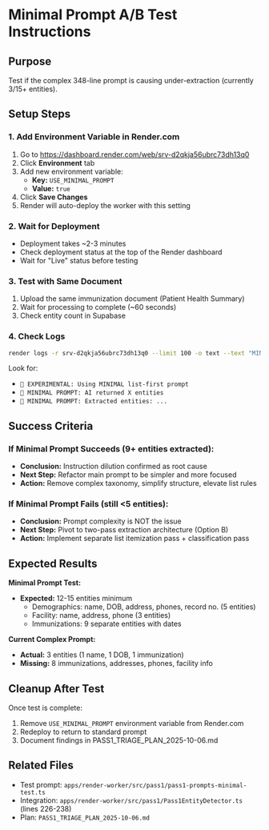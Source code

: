 # Minimal Prompt A/B Test Instructions

## Purpose
Test if the complex 348-line prompt is causing under-extraction (currently 3/15+ entities).

## Setup Steps

### 1. Add Environment Variable in Render.com

1. Go to https://dashboard.render.com/web/srv-d2qkja56ubrc73dh13q0
2. Click **Environment** tab
3. Add new environment variable:
   - **Key:** `USE_MINIMAL_PROMPT`
   - **Value:** `true`
4. Click **Save Changes**
5. Render will auto-deploy the worker with this setting

### 2. Wait for Deployment

- Deployment takes ~2-3 minutes
- Check deployment status at the top of the Render dashboard
- Wait for "Live" status before testing

### 3. Test with Same Document

1. Upload the same immunization document (Patient Health Summary)
2. Wait for processing to complete (~60 seconds)
3. Check entity count in Supabase

### 4. Check Logs

```bash
render logs -r srv-d2qkja56ubrc73dh13q0 --limit 100 -o text --text "MINIMAL PROMPT"
```

Look for:
- `🧪 EXPERIMENTAL: Using MINIMAL list-first prompt`
- `🧪 MINIMAL PROMPT: AI returned X entities`
- `🧪 MINIMAL PROMPT: Extracted entities: ...`

## Success Criteria

### If Minimal Prompt Succeeds (9+ entities extracted):
- **Conclusion:** Instruction dilution confirmed as root cause
- **Next Step:** Refactor main prompt to be simpler and more focused
- **Action:** Remove complex taxonomy, simplify structure, elevate list rules

### If Minimal Prompt Fails (still <5 entities):
- **Conclusion:** Prompt complexity is NOT the issue
- **Next Step:** Pivot to two-pass extraction architecture (Option B)
- **Action:** Implement separate list itemization pass + classification pass

## Expected Results

**Minimal Prompt Test:**
- **Expected:** 12-15 entities minimum
  - Demographics: name, DOB, address, phones, record no. (5 entities)
  - Facility: name, address, phone (3 entities)
  - Immunizations: 9 separate entities with dates

**Current Complex Prompt:**
- **Actual:** 3 entities (1 name, 1 DOB, 1 immunization)
- **Missing:** 8 immunizations, addresses, phones, facility info

## Cleanup After Test

Once test is complete:
1. Remove `USE_MINIMAL_PROMPT` environment variable from Render.com
2. Redeploy to return to standard prompt
3. Document findings in PASS1_TRIAGE_PLAN_2025-10-06.md

## Related Files

- Test prompt: `apps/render-worker/src/pass1/pass1-prompts-minimal-test.ts`
- Integration: `apps/render-worker/src/pass1/Pass1EntityDetector.ts` (lines 226-238)
- Plan: `PASS1_TRIAGE_PLAN_2025-10-06.md`

